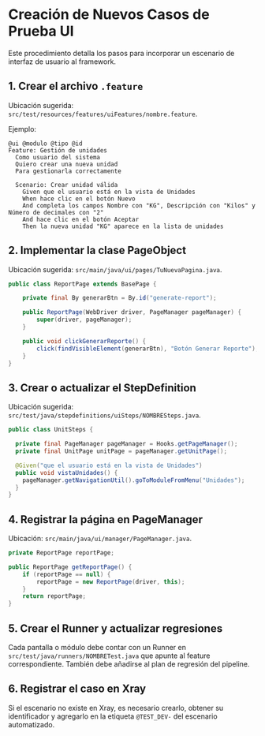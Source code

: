 # Creación de Nuevos Casos de Prueba UI

Este procedimiento detalla los pasos para incorporar un escenario de interfaz de usuario al framework.

## 1. Crear el archivo `.feature`

Ubicación sugerida: `src/test/resources/features/uiFeatures/nombre.feature`.

Ejemplo:

```gherkin
@ui @modulo @tipo @id
Feature: Gestión de unidades
  Como usuario del sistema
  Quiero crear una nueva unidad
  Para gestionarla correctamente

  Scenario: Crear unidad válida
    Given que el usuario está en la vista de Unidades
    When hace clic en el botón Nuevo
    And completa los campos Nombre con "KG", Descripción con "Kilos" y Número de decimales con "2"
    And hace clic en el botón Aceptar
    Then la nueva unidad "KG" aparece en la lista de unidades
```

## 2. Implementar la clase PageObject

Ubicación sugerida: `src/main/java/ui/pages/TuNuevaPagina.java`.

```java
public class ReportPage extends BasePage {

    private final By generarBtn = By.id("generate-report");

    public ReportPage(WebDriver driver, PageManager pageManager) {
        super(driver, pageManager);
    }

    public void clickGenerarReporte() {
        click(findVisibleElement(generarBtn), "Botón Generar Reporte");
    }
}
```

## 3. Crear o actualizar el StepDefinition

Ubicación sugerida: `src/test/java/stepdefinitions/uiSteps/NOMBRESteps.java`.

```java
public class UnitSteps {

  private final PageManager pageManager = Hooks.getPageManager();
  private final UnitPage unitPage = pageManager.getUnitPage();

  @Given("que el usuario está en la vista de Unidades")
  public void vistaUnidades() {
    pageManager.getNavigationUtil().goToModuleFromMenu("Unidades");
  }
}
```

## 4. Registrar la página en PageManager

Ubicación: `src/main/java/ui/manager/PageManager.java`.

```java
private ReportPage reportPage;

public ReportPage getReportPage() {
    if (reportPage == null) {
        reportPage = new ReportPage(driver, this);
    }
    return reportPage;
}
```

## 5. Crear el Runner y actualizar regresiones

Cada pantalla o módulo debe contar con un Runner en `src/test/java/runners/NOMBRETest.java` que apunte al feature correspondiente. También debe añadirse al plan de regresión del pipeline.

## 6. Registrar el caso en Xray

Si el escenario no existe en Xray, es necesario crearlo, obtener su identificador y agregarlo en la etiqueta `@TEST_DEV-` del escenario automatizado.
